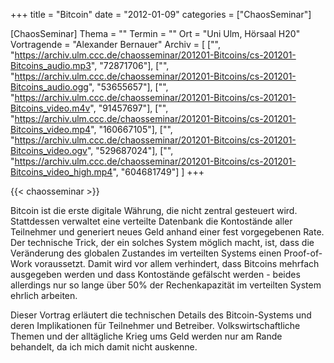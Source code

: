 +++
title = "Bitcoin"
date = "2012-01-09"
categories = ["ChaosSeminar"]

[ChaosSeminar]
Thema = ""
Termin = ""
Ort = "Uni Ulm, Hörsaal H20"
Vortragende = "Alexander Bernauer"
Archiv = [
	["", "https://archiv.ulm.ccc.de/chaosseminar/201201-Bitcoins/cs-201201-Bitcoins_audio.mp3", "72871706"],
	["", "https://archiv.ulm.ccc.de/chaosseminar/201201-Bitcoins/cs-201201-Bitcoins_audio.ogg", "53655657"],
	["", "https://archiv.ulm.ccc.de/chaosseminar/201201-Bitcoins/cs-201201-Bitcoins_video.m4v", "91457697"],
	["", "https://archiv.ulm.ccc.de/chaosseminar/201201-Bitcoins/cs-201201-Bitcoins_video.mp4", "160667105"],
	["", "https://archiv.ulm.ccc.de/chaosseminar/201201-Bitcoins/cs-201201-Bitcoins_video.ogv", "529687024"],
	["", "https://archiv.ulm.ccc.de/chaosseminar/201201-Bitcoins/cs-201201-Bitcoins_video_high.mp4", "604681749"]
	]
+++

{{< chaosseminar >}}

Bitcoin ist die erste digitale Währung, die nicht zentral gesteuert wird. Stattdessen verwaltet eine verteilte Datenbank die Kontostände aller Teilnehmer und generiert neues Geld anhand einer fest vorgegebenen Rate. Der technische Trick, der ein solches System möglich macht, ist, dass die Veränderung des globalen Zustandes im verteilten Systems einen Proof-of-Work voraussetzt. Damit wird vor allem verhindert, dass Bitcoins mehrfach ausgegeben werden und dass Kontostände gefälscht werden - beides allerdings nur so lange über 50% der Rechenkapazität im verteilten System ehrlich arbeiten.

Dieser Vortrag erläutert die technischen Details des Bitcoin-Systems und deren Implikationen für Teilnehmer und Betreiber. Volkswirtschaftliche Themen und der alltägliche Krieg ums Geld werden nur am Rande behandelt, da ich mich damit nicht auskenne.
